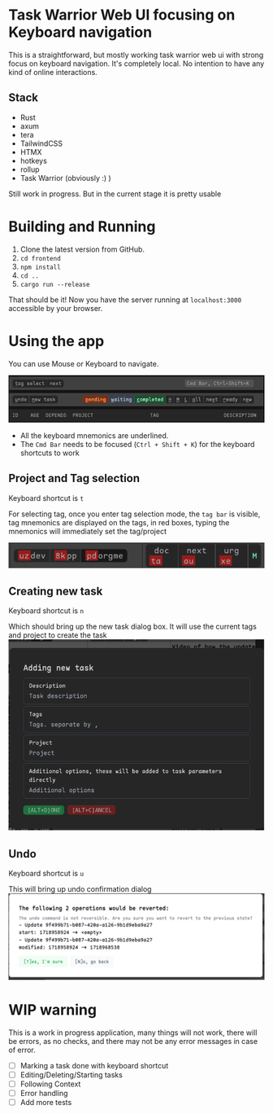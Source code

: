 # Task Warrior Web UI focusing on Keyboard navigation

This is a straightforward, but mostly working task warrior web ui with strong focus on keyboard navigation.
It's completely local. No intention to have any kind of online interactions.

## Stack
* Rust
* axum
* tera
* TailwindCSS
* HTMX
* hotkeys
* rollup
* Task Warrior (obviously :) )

Still work in progress. But in the current stage it is pretty usable


# Building and Running

1. Clone the latest version from GitHub.
2. `cd frontend`
3. `npm install`
4. `cd ..`
5. `cargo run --release`

That should be it! Now you have the server running at `localhost:3000` accessible by your browser.

# Using the app

You can use Mouse or Keyboard to navigate.

![Top bar](./screenshots/top_bars.png)

* All the keyboard mnemonics are underlined. 
* The `Cmd Bar` needs to be focused (`Ctrl + Shift + K`) for the keyboard shortcuts to work

## Project and Tag selection
Keyboard shortcut is `t`

For selecting tag, once you enter tag selection mode, the `tag bar` is visible,
tag mnemonics are displayed on the tags, in red boxes, typing the mnemonics will immediately set the tag/project

![Search bar](./screenshots/tag-search.png)

## Creating new task
Keyboard shortcut is `n`

Which should bring up the new task dialog box. It will use the current tags and project to create the task
![New task](./screenshots/new-task.png)

## Undo
Keyboard shortcut is `u`

This will bring up undo confirmation dialog
![Undo](./screenshots/undo.png)


# WIP warning

This is a work in progress application, many things will not work,
there will be errors, as no checks, and there may not be any error messages in case of error. 

- [ ] Marking a task done with keyboard shortcut
- [ ] Editing/Deleting/Starting tasks
- [ ] Following Context
- [ ] Error handling
- [ ] Add more tests